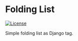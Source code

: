 # Folding List
[![License](http://img.shields.io/:license-mit-green.svg)](http://doge.mit-license.org)

Simple folding list as Django tag.
